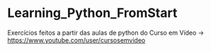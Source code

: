# Learning_Python_FromStart

Exercícios feitos a partir das aulas de python do Curso em Vídeo -> https://www.youtube.com/user/cursosemvideo
